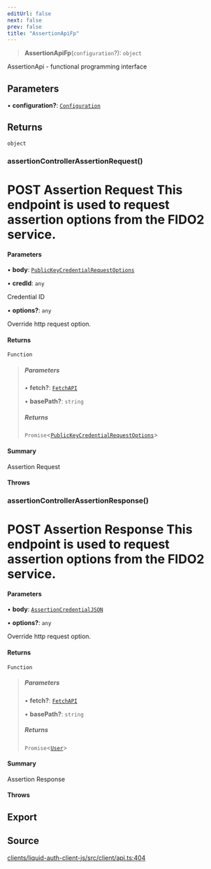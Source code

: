 ```yaml
---
editUrl: false
next: false
prev: false
title: "AssertionApiFp"
---
```


> **AssertionApiFp**(`configuration`?): `object`

AssertionApi - functional programming interface

## Parameters

• **configuration?**: [`Configuration`](/reference/typescript/auth/client/classes/configuration/)

## Returns

`object`

### assertionControllerAssertionRequest()

# POST Assertion Request  This endpoint is used to request assertion options from the FIDO2 service.

#### Parameters

• **body**: [`PublicKeyCredentialRequestOptions`](/reference/typescript/auth/client/interfaces/publickeycredentialrequestoptions/)

• **credId**: `any`

Credential ID

• **options?**: `any`

Override http request option.

#### Returns

`Function`

> ##### Parameters
>
> • **fetch?**: [`FetchAPI`](/reference/typescript/auth/client/interfaces/fetchapi/)
>
> • **basePath?**: `string`
>
> ##### Returns
>
> `Promise`\<[`PublicKeyCredentialRequestOptions`](/reference/typescript/auth/client/interfaces/publickeycredentialrequestoptions/)\>
>

#### Summary

Assertion Request

#### Throws

### assertionControllerAssertionResponse()

# POST Assertion Response  This endpoint is used to request assertion options from the FIDO2 service.

#### Parameters

• **body**: [`AssertionCredentialJSON`](/reference/typescript/auth/client/interfaces/assertioncredentialjson/)

• **options?**: `any`

Override http request option.

#### Returns

`Function`

> ##### Parameters
>
> • **fetch?**: [`FetchAPI`](/reference/typescript/auth/client/interfaces/fetchapi/)
>
> • **basePath?**: `string`
>
> ##### Returns
>
> `Promise`\<[`User`](/reference/typescript/auth/client/interfaces/user/)\>
>

#### Summary

Assertion Response

#### Throws

## Export

## Source

[clients/liquid-auth-client-js/src/client/api.ts:404](https://github.com/algorandfoundation/liquid-auth/blob/8878aa0007608386baa019f80c46f90dd8baec70/clients/liquid-auth-client-js/src/client/api.ts#L404)
